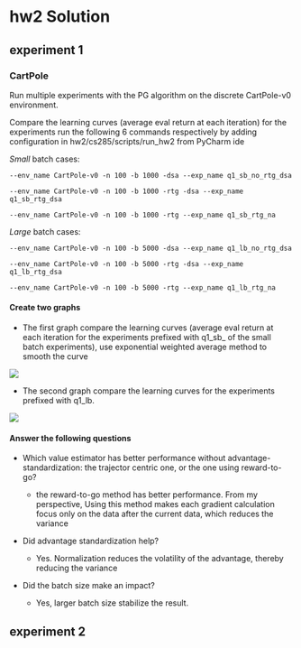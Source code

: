 # hw2 Solution
## experiment 1
### CartPole
Run multiple experiments with the PG algorithm on the discrete CartPole-v0 environment.


Compare the learning curves (average eval return at each iteration) for the experiments 
run the following 6 commands respectively by adding 
configuration in hw2/cs285/scripts/run_hw2 from PyCharm ide

*Small* batch cases:

`--env_name CartPole-v0 -n 100 -b 1000 -dsa --exp_name q1_sb_no_rtg_dsa`

`--env_name CartPole-v0 -n 100 -b 1000 -rtg -dsa --exp_name q1_sb_rtg_dsa`

`--env_name CartPole-v0 -n 100 -b 1000 -rtg --exp_name q1_sb_rtg_na`

*Large* batch cases:

`--env_name CartPole-v0 -n 100 -b 5000 -dsa --exp_name q1_lb_no_rtg_dsa`

`--env_name CartPole-v0 -n 100 -b 5000 -rtg -dsa --exp_name q1_lb_rtg_dsa`

`--env_name CartPole-v0 -n 100 -b 5000 -rtg --exp_name q1_lb_rtg_na`
#### Create two graphs
- The first graph compare the learning curves (average eval return at each iteration for the experiments
prefixed with q1_sb_ of the small batch experiments), use 
  exponential weighted average method to smooth the curve

![](results/q1_sb.png)

- The second graph compare the learning curves for the experiments prefixed 
  with q1_lb.
  
![](results/q1_lb.png)

#### Answer the following questions
- Which value estimator has better performance without advantage-standardization: 
  the trajector centric one, or the one using reward-to-go?<br>
  - the reward-to-go method has better performance. From my perspective, Using this 
  method makes each gradient calculation focus only on the data after the current data, which reduces the variance <br>
  

- Did advantage standardization help?<br>
  - Yes. Normalization reduces the volatility of the advantage, thereby reducing the variance<br>
  

- Did the batch size make an impact?
  - Yes, larger batch size stabilize the result.

## experiment 2

